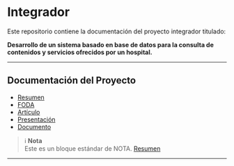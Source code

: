 # Integrador

Este repositorio contiene la documentación del proyecto integrador titulado:

**Desarrollo de un sistema basado en base de datos para la consulta de contenidos y servicios ofrecidos por un hospital.**

---

## Documentación del Proyecto

- [Resumen](#)
- [FODA](#)
- [Artículo](#)
- [Presentación](#)
- [Documento](#)

> ℹ️ **Nota**  
> Este es un bloque estándar de NOTA. [Resumen](#)

---

